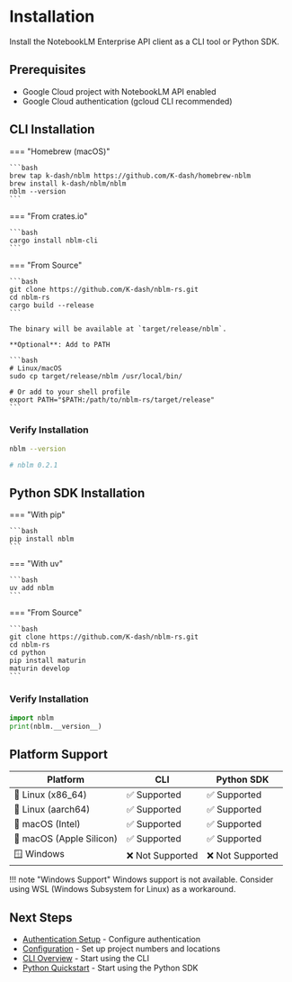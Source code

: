 # Installation

Install the NotebookLM Enterprise API client as a CLI tool or Python SDK.

## Prerequisites

- Google Cloud project with NotebookLM API enabled
- Google Cloud authentication (gcloud CLI recommended)

## CLI Installation

=== "Homebrew (macOS)"

    ```bash
    brew tap k-dash/nblm https://github.com/K-dash/homebrew-nblm
    brew install k-dash/nblm/nblm
    nblm --version
    ```

=== "From crates.io"

    ```bash
    cargo install nblm-cli
    ```

=== "From Source"

    ```bash
    git clone https://github.com/K-dash/nblm-rs.git
    cd nblm-rs
    cargo build --release
    ```

    The binary will be available at `target/release/nblm`.

    **Optional**: Add to PATH

    ```bash
    # Linux/macOS
    sudo cp target/release/nblm /usr/local/bin/

    # Or add to your shell profile
    export PATH="$PATH:/path/to/nblm-rs/target/release"
    ```

### Verify Installation

```bash
nblm --version

# nblm 0.2.1
```

## Python SDK Installation

=== "With pip"

    ```bash
    pip install nblm
    ```

=== "With uv"

    ```bash
    uv add nblm
    ```

=== "From Source"

    ```bash
    git clone https://github.com/K-dash/nblm-rs.git
    cd nblm-rs
    cd python
    pip install maturin
    maturin develop
    ```

### Verify Installation

```python
import nblm
print(nblm.__version__)
```

## Platform Support

| Platform                 | CLI              | Python SDK       |
| ------------------------ | ---------------- | ---------------- |
| 🐧 Linux (x86_64)        | ✅ Supported     | ✅ Supported     |
| 🐧 Linux (aarch64)       | ✅ Supported     | ✅ Supported     |
| 🍎 macOS (Intel)         | ✅ Supported     | ✅ Supported     |
| 🍎 macOS (Apple Silicon) | ✅ Supported     | ✅ Supported     |
| 🪟 Windows               | ❌ Not Supported | ❌ Not Supported |

!!! note "Windows Support"
    Windows support is not available. Consider using WSL (Windows Subsystem for Linux) as a workaround.

## Next Steps

- [Authentication Setup](authentication.md) - Configure authentication
- [Configuration](configuration.md) - Set up project numbers and locations
- [CLI Overview](../cli/README.md) - Start using the CLI
- [Python Quickstart](../python/quickstart.md) - Start using the Python SDK
